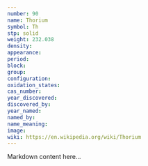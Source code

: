 ```yaml
---
number: 90
name: Thorium
symbol: Th
stp: solid
weight: 232.038
density:
appearance:
period:
block:
group:
configuration:
oxidation_states:
cas_number:
year_discovered:
discovered_by:
year_named:
named_by:
name_meaning:
image:
wiki: https://en.wikipedia.org/wiki/Thorium
---
```


Markdown content here...
